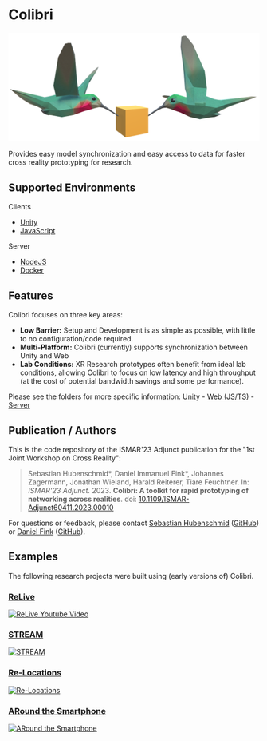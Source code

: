 # Colibri

<img src="img/colibri_header.png" width=800/>

Provides easy model synchronization and easy access to data for faster cross reality prototyping for research.

## Supported Environments

Clients

- [Unity](colibri-unity/)
- [JavaScript](colibri-web/)

Server

- [NodeJS](colibri-server/)
- [Docker](https://hub.docker.com/r/hcikn/colibri)

## Features

Colibri focuses on three key areas:

- **Low Barrier:** Setup and Development is as simple as possible, with little to no configuration/code required.
- **Multi-Platform:** Colibri (currently) supports synchronization between Unity and Web
- **Lab Conditions:** XR Research prototypes often benefit from ideal lab conditions, allowing Colibri to focus on low latency and high throughput (at the cost of potential bandwidth savings and some performance).

Please see the folders for more specific information: [Unity](colibri-unity/) - [Web (JS/TS)](colibri-web/) - [Server](colibri-server/)



## Publication / Authors

This is the code repository of the ISMAR'23 Adjunct publication for the  "1st Joint Workshop on Cross Reality":

> Sebastian Hubenschmid\*, Daniel Immanuel Fink\*, Johannes Zagermann, Jonathan Wieland, Harald Reiterer, Tiare Feuchtner. In: *ISMAR'23 Adjunct.* 2023. **Colibri: A toolkit for rapid prototyping of networking across realities**. doi: [10.1109/ISMAR-Adjunct60411.2023.00010](https://doi.org/10.1109/ISMAR-Adjunct60411.2023.00010) 

For questions or feedback, please contact [Sebastian Hubenschmid](https://hci.uni-konstanz.de/personen/wissenschaftliche-mitarbeiterinnen/sebastian-hubenschmid/) ([GitHub](https://github.com/SebiH)) or [Daniel Fink](https://hci.uni-konstanz.de/personen/wissenschaftliche-mitarbeiterinnen/daniel-fink/) ([GitHub](https://github.com/dunifi91)).



## Examples

The following research projects were built using (early versions of) Colibri.

### [ReLive](https://github.com/hcigroupkonstanz/ReLive)

[![ReLive Youtube Video](http://img.youtube.com/vi/BaNZ02QkZ_k/0.jpg)](http://www.youtube.com/watch?v=BaNZ02QkZ_k "ReLive")



### [STREAM](https://github.com/hcigroupkonstanz/STREAM)

[![STREAM](http://img.youtube.com/vi/5tEgNzuehuM/0.jpg)](http://www.youtube.com/watch?v=5tEgNzuehuM "STREAM")



### [Re-Locations](https://github.com/hcigroupkonstanz/Re-locations)

[![Re-Locations](http://img.youtube.com/vi/_D0_B4Rux1U/0.jpg)](http://www.youtube.com/watch?v=_D0_B4Rux1U "Re-Locations")



### [ARound the Smartphone](https://github.com/hcigroupkonstanz/ARound-the-Smartphone)

[![ARound the Smartphone](http://img.youtube.com/vi/p6cHwLxHWJg/0.jpg)](http://www.youtube.com/watch?v=p6cHwLxHWJg "ARound the Smartphone")

